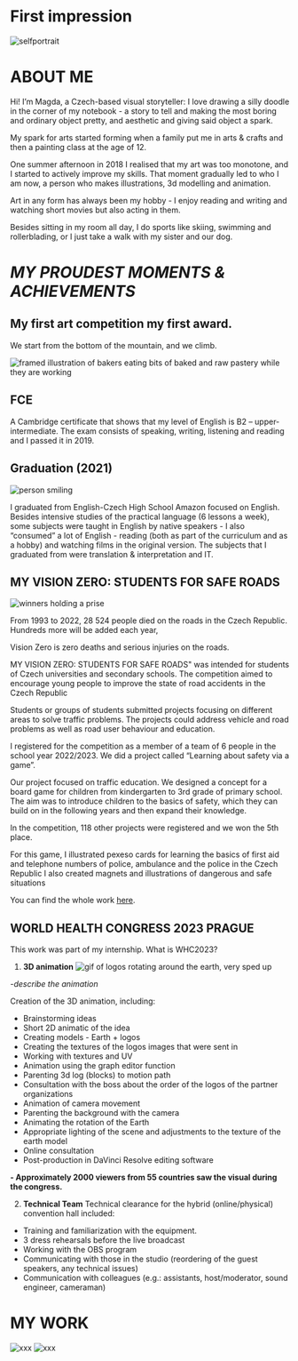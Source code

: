 # First impression

![selfportrait](images-01/pfp.png)
# **ABOUT ME**

Hi! I’m Magda, a Czech-based visual storyteller: I love drawing a silly doodle in the corner of my notebook - a story to tell and making the most boring and ordinary object pretty, and aesthetic and giving said object a spark.

My spark for arts started forming when a family put me in arts & crafts and then a painting class at the age of 12. 

One summer afternoon in 2018 I realised that my art was too monotone, and I started to actively improve my skills. That moment gradually led to who I am now, a person who makes illustrations, 3d modelling and animation.

Art in any form has always been my hobby - I enjoy reading and writing and watching short movies but also acting in them. 

Besides sitting in my room all day, I do sports like skiing, swimming and rollerblading, or I just take a walk with my sister and our dog.


# *MY PROUDEST MOMENTS & ACHIEVEMENTS*

## My first art competition my first award.
We start from the bottom of the mountain, and we climb.

![framed illustration of bakers eating bits of baked and raw pastery while they are working](images-01/bakers_baking.png)

## FCE 
A Cambridge certificate that shows that my level of English is B2 – upper-intermediate.
The exam consists of speaking, writing, listening and reading and I passed it in 2019.


## Graduation (2021)

![person smiling](images-01/20210611_amazon_158_0425.jpg)


I graduated from English-Czech High School Amazon focused on English. Besides intensive studies of the practical language (6 lessons a week), some subjects were taught in English by native speakers - I also “consumed” a lot of English - reading (both as part of the curriculum and as a hobby) and watching films in the original version. 
The subjects that I graduated from were translation & interpretation and IT.


## MY VISION ZERO: STUDENTS FOR SAFE ROADS
![winners holding a prise ](images-01/MV0_foto_vyherci_5.jpg)

From 1993 to 2022, 28 524 people died on the roads in the Czech Republic. Hundreds more will be added each year,

Vision Zero is zero deaths and serious injuries on the roads.


MY VISION ZERO: STUDENTS FOR SAFE ROADS" was intended for students of Czech universities and secondary schools. The competition aimed to encourage young people to improve the state of road accidents in the Czech Republic

Students or groups of students submitted projects focusing on different areas to solve traffic problems. The projects could address vehicle and road problems as well as road user behaviour and education.

  I registered for the competition as a member of a team of 6 people in the school year 2022/2023.  We did a project called “Learning about safety via a game”. 

Our project focused on traffic education. We designed a concept for a board game for children from kindergarten to 3rd grade of primary school. The aim was to introduce children to the basics of safety, which they can build on in the following years and then expand their knowledge.

In the competition, 118 other projects were registered and we won the 5th place. 

For this game, I illustrated pexeso cards for learning the basics of first aid and telephone numbers of police, ambulance and the police in the Czech Republic I also created magnets and illustrations of dangerous and safe situations 

You can find the whole work [here](https://www.mojevizenula.cz/app/webroot/files/editor/files/MV0%205%20dokumenty/MV0_5_Kydalkova_VSKK_Bezpecnost%20hrou.pdf).





## WORLD HEALTH CONGRESS 2023 PRAGUE

This work was part of my internship. 
What is WHC2023? 


1.  **3D animation**
![gif of logos rotating around the earth, very sped up](images-01/animace-log-prolinacka-changed-1.gif)

-*describe the animation*

Creation of the  3D animation, including:

- Brainstorming ideas
- Short 2D animatic of the idea
- Creating models - Earth + logos
- Creating the textures of the logos images that were sent in
- Working with textures and UV
- Animation using the graph editor function
- Parenting 3d log (blocks) to motion path
- Consultation with the boss about the order of the logos of the partner organizations 
- Animation of camera movement
- Parenting the background with the camera
- Animating the rotation of the Earth
- Appropriate lighting of the scene and adjustments to the texture of the earth model
- Online consultation
- Post-production in DaVinci Resolve editing software


**-	Approximately 2000 viewers from 55 countries saw the visual during the congress.**

2. **Technical Team**
Technical clearance for the hybrid (online/physical) convention hall included:

- Training and familiarization with the equipment.
- 3 dress rehearsals before the live broadcast 
- Working with the OBS program 
- Communicating with those in the studio (reordering of the guest speakers, any technical issues)
- Communication with colleagues (e.g.: assistants, host/moderator, sound engineer, cameraman)

# MY WORK
![xxx](images-01/eheheh4.png)
![xxx](images-01/my_fan_art.png)

